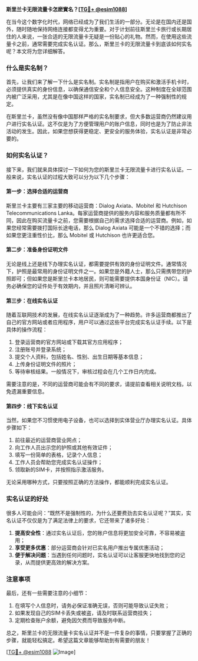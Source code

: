 **斯里兰卡无限流量卡怎麽實名？[[TG💪+ @esim1088](https://t.me/s/esim1088)]**

在当今这个数字化时代，网络已经成为了我们生活的一部分。无论是在国内还是国外，随时随地保持网络连接都变得尤为重要。对于计划前往斯里兰卡旅行或长期居住的人来说，一张合适的无限流量卡无疑是一份贴心的礼物。然而，在使用这些流量卡之前，通常需要完成实名认证。那么，斯里兰卡的无限流量卡到底该如何实名呢？本文将为您详细解答。

### 什么是实名制？

首先，让我们来了解一下什么是实名制。实名制是指用户在购买和激活手机卡时，必须提供真实的身份信息，以确保通信安全和个人信息安全。这种制度在全球范围内被广泛采用，尤其是在像中国这样的国家，实名制已经成为了一种强制性的规定。

在斯里兰卡，虽然没有像中国那样严格的实名制要求，但大多数运营商仍然建议用户进行实名认证。这不仅是为了方便管理用户的账户信息，同时也是为了防止非法活动的发生。因此，如果您想获得更稳定、更安全的服务体验，实名认证是非常必要的。

### 如何实名认证？

接下来，我们就来具体探讨一下如何为您的斯里兰卡无限流量卡进行实名认证。一般来说，实名认证的过程大致可以分为以下几个步骤：

#### 第一步：选择合适的运营商

斯里兰卡主要有三家主要的移动运营商：Dialog Axiata、Mobitel 和 Hutchison Telecommunications Lanka。每家运营商提供的服务内容和服务质量都有所不同，因此在购买流量卡之前，您需要根据自己的需求选择合适的运营商。例如，如果您经常需要拨打国际长途电话，那么 Dialog Axiata 可能是一个不错的选择；而如果您更注重性价比，那么 Mobitel 或 Hutchison 也许更适合您。

#### 第二步：准备身份证明文件

无论是线上还是线下办理实名认证，都需要提供有效的身份证明文件。通常情况下，护照是最常用的身份证明文件之一。如果您是外籍人士，那么只需携带您的护照即可；但如果您是斯里兰卡本地居民，则可能需要提供本国身份证（NIC）。请务必确保您的证件处于有效期内，并且照片清晰可辨认。

#### 第三步：在线实名认证

随着互联网技术的发展，在线实名认证逐渐成为了一种趋势。许多运营商都推出了自己的官方网站或者应用程序，用户可以通过这些平台完成实名认证手续。以下是具体的操作流程：

1. 登录运营商的官方网站或下载其官方应用程序；
2. 注册账号并登录系统；
3. 提交个人资料，包括姓名、性别、出生日期等基本信息；
4. 上传身份证明文件的照片；
5. 等待审核结果。一般情况下，审核过程会在几个工作日内完成。

需要注意的是，不同的运营商可能会有不同的要求，请提前查看相关说明文档，以免遗漏重要信息。

#### 第四步：线下实名认证

当然，如果您不习惯使用电子设备，也可以选择到实体营业厅办理实名认证。具体步骤如下：

1. 前往最近的运营商营业网点；
2. 向工作人员出示您的护照或其他有效证件；
3. 填写一份简单的表格，记录个人信息；
4. 工作人员会帮助您完成实名认证操作；
5. 领取新的SIM卡，并按照指示激活服务。

无论采用哪种方式，只要按照正确的方法操作，都能顺利完成实名认证。

### 实名认证的好处

很多人可能会问：“既然不是强制性的，为什么还要费劲去实名认证呢？”其实，实名认证不仅仅是为了满足法律上的要求，它还带来了诸多好处：

1. **提高安全性**：通过实名认证后，您的账户信息将更加安全可靠，不容易被盗用；
2. **享受更多优惠**：部分运营商会针对已实名用户推出专属优惠活动；
3. **便于解决问题**：当遇到任何问题时，实名认证可以让客服更快地找到您的记录，从而提供更高效的解决方案。

### 注意事项

最后，还有一些需要注意的小细节：

1. 在填写个人信息时，请务必保证准确无误，否则可能导致认证失败；
2. 如果发现自己的SIM卡丢失或被盗，请及时联系运营商挂失；
3. 定期检查账户余额，避免因欠费而导致服务中断。

总之，斯里兰卡的无限流量卡实名认证并不是一件复杂的事情，只要掌握了正确的步骤，就能轻松搞定。希望这篇文章能够帮助到有需要的朋友！

[[TG💪+ @esim1088](https://t.me/s/esim1088) ![Image](https://i.postimg.cc/4NQfJmqS/Snipaste-2025-05-13-00-14-12.png)]
